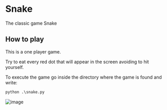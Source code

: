# Snake

The classic game Snake

## How to play

This is a one player game.

Try to eat every red dot that will appear in the screen avoiding to hit yourself.

To execute the game go inside the directory where the game is found and write:
```python
python .\snake.py
```

![image](https://github.com/edux1/Python-Games/assets/72969479/6871a80c-7509-437f-a2da-2a34f7092bd1)
